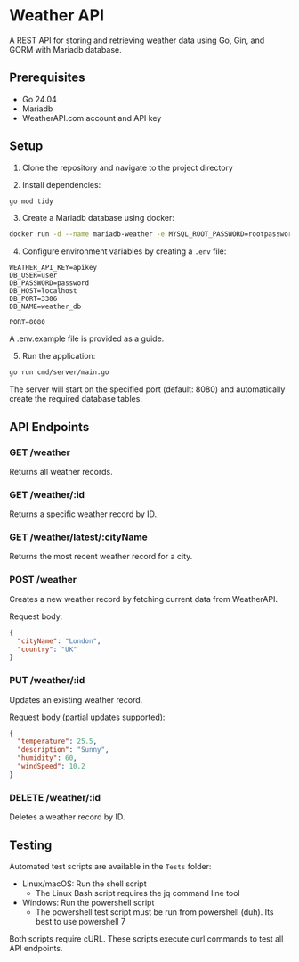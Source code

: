 # Weather API

A REST API for storing and retrieving weather data using Go, Gin, and GORM with Mariadb database.

## Prerequisites

- Go 24.04
- Mariadb
- WeatherAPI.com account and API key

## Setup

1. Clone the repository and navigate to the project directory

2. Install dependencies:
```bash
go mod tidy
```

3. Create a Mariadb database using docker:
```bash
docker run -d --name mariadb-weather -e MYSQL_ROOT_PASSWORD=rootpassword -e MYSQL_DATABASE=weather_db -p 3306:3306 mariadb:latest
```

4. Configure environment variables by creating a `.env` file:
```env
WEATHER_API_KEY=apikey
DB_USER=user
DB_PASSWORD=password
DB_HOST=localhost
DB_PORT=3306
DB_NAME=weather_db

PORT=8080
```

A .env.example file is provided as a guide.

5. Run the application:
```bash
go run cmd/server/main.go
```

The server will start on the specified port (default: 8080) and automatically create the required database tables.

## API Endpoints

### GET /weather
Returns all weather records.

### GET /weather/:id
Returns a specific weather record by ID.

### GET /weather/latest/:cityName
Returns the most recent weather record for a city.

### POST /weather
Creates a new weather record by fetching current data from WeatherAPI.

Request body:
```json
{
  "cityName": "London",
  "country": "UK"
}
```

### PUT /weather/:id
Updates an existing weather record.

Request body (partial updates supported):
```json
{
  "temperature": 25.5,
  "description": "Sunny",
  "humidity": 60,
  "windSpeed": 10.2
}
```

### DELETE /weather/:id
Deletes a weather record by ID.

## Testing

Automated test scripts are available in the `Tests` folder:
- Linux/macOS: Run the shell script
    - The Linux Bash script requires the jq command line tool
- Windows: Run the powershell script
    - The powershell test script must be run from powershell (duh). Its best to use powershell 7

Both scripts require cURL. These scripts execute curl commands to test all API endpoints.

